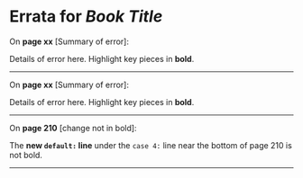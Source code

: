 # Errata for *Book Title*

On **page xx** [Summary of error]:
 
Details of error here. Highlight key pieces in **bold**.

***

On **page xx** [Summary of error]:
 
Details of error here. Highlight key pieces in **bold**.

***

On **page 210** [change not in bold]:

The **new `default:` line** under the `case 4:` line near the bottom of page 210 is not bold.

***
